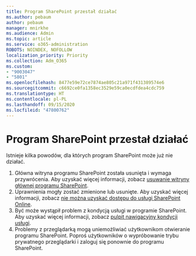 ```yaml
---
title: Program SharePoint przestał działać
ms.author: pebaum
author: pebaum
manager: mnirkhe
ms.audience: Admin
ms.topic: article
ms.service: o365-administration
ROBOTS: NOINDEX, NOFOLLOW
localization_priority: Priority
ms.collection: Adm_O365
ms.custom:
- "9003047"
- "5801"
ms.openlocfilehash: 8477e59e72ce7874ae805c21a971f431389574e6
ms.sourcegitcommit: c6692ce0fa1358ec3529e59ca0ecdfdea4cdc759
ms.translationtype: HT
ms.contentlocale: pl-PL
ms.lasthandoff: 09/15/2020
ms.locfileid: "47800762"
---
```

# <a name="sharepoint-is-no-longer-working"></a>Program SharePoint przestał działać

Istnieje kilka powodów, dla których program SharePoint może już nie działać.

1. Główna witryna programu SharePoint została usunięta i wymaga przywrócenia. Aby uzyskać więcej informacji, zobacz [usuwanie witryny głównej programu SharePoint](https://docs.microsoft.com/sharepoint/troubleshoot/sites/url-that-resides-under-root-site-collection-is-broken).
2. Uprawnienia mogły zostać zmienione lub usunięte. Aby uzyskać więcej informacji, zobacz [nie można uzyskać dostępu do usługi SharePoint Online](https://docs.microsoft.com/sharepoint/troubleshoot/sharing-and-permissions/sharepoint-online-inaccessible).
3. Być może wystąpił problem z kondycją usługi w programie SharePoint. Aby uzyskać więcej informacji, zobacz [pulpit nawigacyjny kondycji usługi](https://admin.microsoft.com/AdminPortal/Home#/servicehealth).
4. Problemy z przeglądarką mogą uniemożliwiać użytkownikom otwieranie programu SharePoint. Poproś użytkowników o wypróbowanie trybu prywatnego przeglądarki i zaloguj się ponownie do programu SharePoint.
